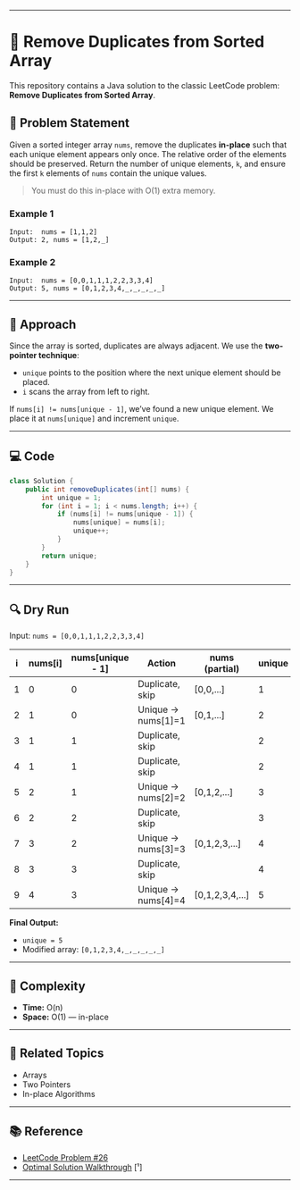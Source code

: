 
---

# 🧹 Remove Duplicates from Sorted Array

This repository contains a Java solution to the classic LeetCode problem: **Remove Duplicates from Sorted Array**.

## 📘 Problem Statement

Given a sorted integer array `nums`, remove the duplicates **in-place** such that each unique element appears only once. The relative order of the elements should be preserved. Return the number of unique elements, `k`, and ensure the first `k` elements of `nums` contain the unique values.

> You must do this in-place with O(1) extra memory.

### Example 1
```
Input:  nums = [1,1,2]
Output: 2, nums = [1,2,_]
```

### Example 2
```
Input:  nums = [0,0,1,1,1,2,2,3,3,4]
Output: 5, nums = [0,1,2,3,4,_,_,_,_,_]
```

---

## 🚀 Approach

Since the array is sorted, duplicates are always adjacent. We use the **two-pointer technique**:

- `unique` points to the position where the next unique element should be placed.
- `i` scans the array from left to right.

If `nums[i] != nums[unique - 1]`, we’ve found a new unique element. We place it at `nums[unique]` and increment `unique`.

---

## 💻 Code

```java
class Solution {
    public int removeDuplicates(int[] nums) {
        int unique = 1;
        for (int i = 1; i < nums.length; i++) {
            if (nums[i] != nums[unique - 1]) {
                nums[unique] = nums[i];
                unique++;
            }
        }
        return unique;
    }
}
```

---

## 🔍 Dry Run

Input: `nums = [0,0,1,1,1,2,2,3,3,4]`

| i | nums[i] | nums[unique - 1] | Action               | nums (partial)             | unique |
|---|---------|------------------|------------------------|-----------------------------|--------|
| 1 | 0       | 0                | Duplicate, skip        | [0,0,...]                   | 1      |
| 2 | 1       | 0                | Unique → nums[1]=1     | [0,1,...]                   | 2      |
| 3 | 1       | 1                | Duplicate, skip        |                             | 2      |
| 4 | 1       | 1                | Duplicate, skip        |                             | 2      |
| 5 | 2       | 1                | Unique → nums[2]=2     | [0,1,2,...]                 | 3      |
| 6 | 2       | 2                | Duplicate, skip        |                             | 3      |
| 7 | 3       | 2                | Unique → nums[3]=3     | [0,1,2,3,...]               | 4      |
| 8 | 3       | 3                | Duplicate, skip        |                             | 4      |
| 9 | 4       | 3                | Unique → nums[4]=4     | [0,1,2,3,4,...]             | 5      |

**Final Output:**
- `unique = 5`
- Modified array: `[0,1,2,3,4,_,_,_,_,_]`

---

## 🧠 Complexity

- **Time:** O(n)
- **Space:** O(1) — in-place

---

## 📎 Related Topics

- Arrays
- Two Pointers
- In-place Algorithms

---

## 📚 Reference

- [LeetCode Problem #26](https://leetcode.com/problems/remove-duplicates-from-sorted-array/description/?envType=study-plan-v2&envId=top-interview-150)  
- [Optimal Solution Walkthrough](https://leetcode.com/problems/remove-duplicates-from-sorted-array/solutions/6880399/optimal-solution/?envType=study-plan-v2&envId=top-interview-150) [¹]

---

